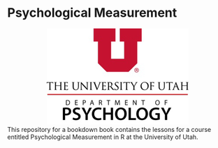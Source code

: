 # Psychological Measurement

<div align="center"> <img src = UPsychLogo.jpg></div>
This repository for a bookdown book contains the lessons for a course entitled Psychological Measurement in R at the University of Utah. 
